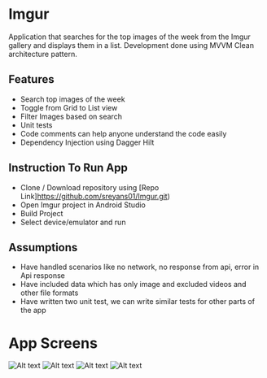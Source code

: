 # Imgur

Application that searches for the top images of the week from the Imgur gallery and displays them in a list. 
Development done using MVVM Clean architecture pattern. 

## Features
- Search top images of the week
- Toggle from Grid to List view
- Filter Images based on search
- Unit tests 
- Code comments can help anyone understand the code easily
- Dependency Injection using Dagger Hilt

## Instruction To Run App
- Clone / Download repository using  [Repo Link]https://github.com/sreyans01/Imgur.git)
- Open Imgur project in Android Studio
- Build Project
- Select device/emulator and run

## Assumptions
- Have handled scenarios like no network, no response from api, error in Api response
- Have included data which has only image and excluded videos and other file formats
- Have written two unit test, we can write similar tests for other parts of the app

# App Screens
![Alt text](https://github.com/sreyans01/Outputs/blob/18677f8ffd0a86529257af249e366b29dcdc1e26/Item_List_Display.JPEG "App Icon")
![Alt text](https://github.com/sreyans01/Outputs/blob/18677f8ffd0a86529257af249e366b29dcdc1e26/Item_Search_List.JPEG "App Icon")
![Alt text](https://github.com/sreyans01/Outputs/blob/18677f8ffd0a86529257af249e366b29dcdc1e26/Item_Grid_Display.JPEG "App Icon")
![Alt text](https://github.com/sreyans01/Outputs/blob/18677f8ffd0a86529257af249e366b29dcdc1e26/Item_Search_Grid.JPEG "App Icon")


